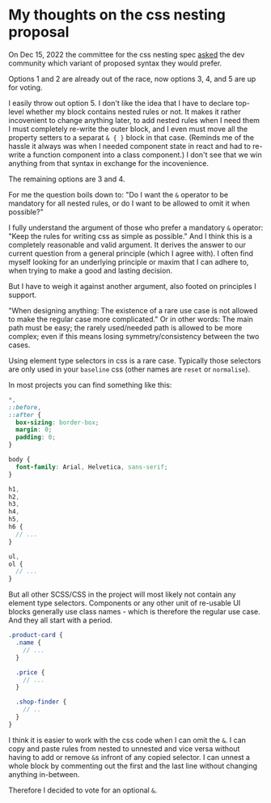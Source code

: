 # My thoughts on the css nesting proposal

On Dec 15, 2022 the committee for the css nesting spec [asked](https://webkit.org/blog/13607/help-choose-from-options-for-css-nesting-syntax/) the dev community which variant of proposed syntax they would prefer.

Options 1 and 2 are already out of the race, now options 3, 4, and 5 are up for voting.

I easily throw out option 5. I don't like the idea that I have to declare top-level whether my block contains nested rules or not.
It makes it rather incovenient to change anything later, to add nested rules when I need them I must completely re-write the outer block, and I even must move all the property setters to a separat `& { }` block in that case.
(Reminds me of the hassle it always was when I needed component state in react and had to re-write a function component into a class component.)
I don't see that we win anything from that syntax in exchange for the incovenience.

The remaining options are 3 and 4.

For me the question boils down to: "Do I want the `&` operator to be mandatory for all nested rules, or do I want to be allowed to omit it when possible?"

I fully understand the argument of those who prefer a mandatory `&` operator: "Keep the rules for writing css as simple as possible."
And I think this is a completely reasonable and valid argument. It derives the answer to our current question from a general principle (which I agree with).
I often find myself looking for an underlying principle or maxim that I can adhere to, when trying to make a good and lasting decision.

But I have to weigh it against another argument, also footed on principles I support.

"When designing anything: The existence of a rare use case is not allowed to make the regular case more complicated." Or in other words: The main path must be easy; the rarely used/needed path is allowed to be more complex; even if this means losing symmetry/consistency between the two cases.

Using element type selectors in css is a rare case. Typically those selectors are only used in your `baseline` css (other names are `reset` or `normalise`).

In most projects you can find something like this:

```scss
*,
::before,
::after {
  box-sizing: border-box;
  margin: 0;
  padding: 0;
}

body {
  font-family: Arial, Helvetica, sans-serif;
}

h1,
h2,
h3,
h4,
h5,
h6 {
  // ...
}

ul,
ol {
  // ...
}
```

But all other SCSS/CSS in the project will most likely not contain any element type selectors.
Components or any other unit of re-usable UI blocks generally use class names - which is therefore the regular use case. And they all start with a period.

```scss
.product-card {
  .name {
    // ...
  }

  .price {
    // ...
  }

  .shop-finder {
    // ..
  }
}
```

I think it is easier to work with the css code when I can omit the `&`. I can copy and paste rules from nested to unnested and vice versa without having to add or remove `&`s infront of any copied selector.
I can unnest a whole block by commenting out the first and the last line without changing anything in-between.

Therefore I decided to vote for an optional `&`.
